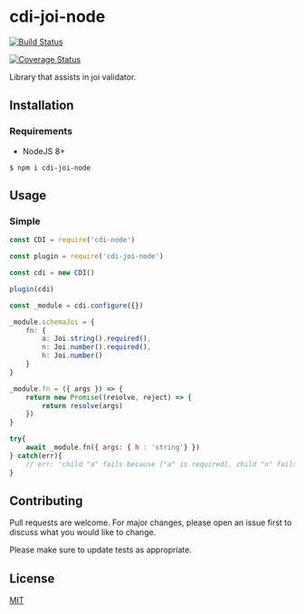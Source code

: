 # cdi-joi-node 

[![Build Status](https://travis-ci.org/willguitaradmfar/cdi-joi-node.svg?branch=master)](https://travis-ci.org/willguitaradmfar/cdi-joi-node)

[![Coverage Status](https://coveralls.io/repos/github/willguitaradmfar/cdi-joi-node/badge.svg?branch=master)](https://coveralls.io/github/willguitaradmfar/cdi-joi-node?branch=master)

Library that assists in joi validator.

## Installation

### Requirements
* NodeJS 8+

`$ npm i cdi-joi-node`

## Usage

### Simple

```js
const CDI = require('cdi-node')

const plugin = require('cdi-joi-node')

const cdi = new CDI()

plugin(cdi)

const _module = cdi.configure({})

_module.schemaJoi = {
    fn: {
        a: Joi.string().required(),
        n: Joi.number().required(),
        h: Joi.number()
    }
}

_module.fn = ({ args }) => {
    return new Promise((resolve, reject) => {
        return resolve(args)
    })
}

try{
    await _module.fn({ args: { h : 'string'} })
} catch(err){
    // err: 'child "a" fails because ["a" is required]. child "n" fails because ["n" is required]. child "h" fails because ["h" must be a number]'
}

```

## Contributing
Pull requests are welcome. For major changes, please open an issue first to discuss what you would like to change.

Please make sure to update tests as appropriate.

## License
[MIT](https://choosealicense.com/licenses/mit/)